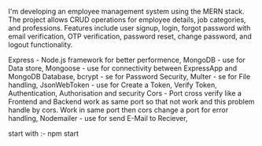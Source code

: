 I'm developing an employee management system using the MERN stack. The project allows CRUD operations for employee details, job categories, and professions. Features include user signup, login, forgot password with email verification, OTP verification, password reset, change password, and logout functionality.

Express - Node.js framework for better performence,
MongoDB - use for Data store,
Mongoose - use for connectivity between ExpressApp and MongoDB Database,
bcrypt - se for Password Security,
Multer - se for File handling,
JsonWebToken - use for Create a Token, Verify Token, Authentication, Authorisation and 
security 
Cors - Port cross verify like a Frontend and Backend work as same port so that not work and this problem handle by cors. Work in same port then cors change a port for error handling,
Nodemailer - use for send E-Mail to Reciever,


start with :- npm start
